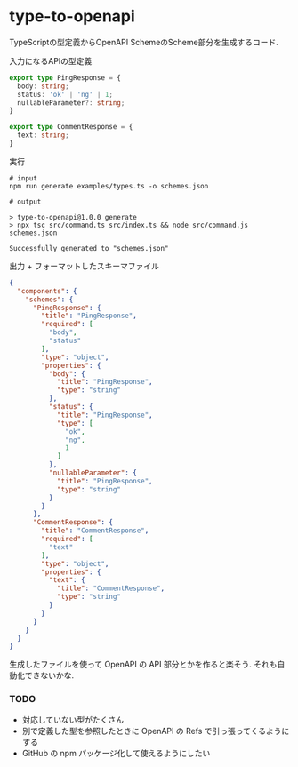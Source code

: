 # type-to-openapi

TypeScriptの型定義からOpenAPI SchemeのScheme部分を生成するコード.

入力になるAPIの型定義

```typescript:types.ts
export type PingResponse = {
  body: string;
  status: 'ok' | 'ng' | 1;
  nullableParameter?: string;
}

export type CommentResponse = {
  text: string;
}
```

実行

```shell
# input
npm run generate examples/types.ts -o schemes.json

# output

> type-to-openapi@1.0.0 generate
> npx tsc src/command.ts src/index.ts && node src/command.js schemes.json

Successfully generated to "schemes.json"
```

出力 + フォーマットしたスキーマファイル

```json:schemes.json
{
  "components": {
    "schemes": {
      "PingResponse": {
        "title": "PingResponse",
        "required": [
          "body",
          "status"
        ],
        "type": "object",
        "properties": {
          "body": {
            "title": "PingResponse",
            "type": "string"
          },
          "status": {
            "title": "PingResponse",
            "type": [
              "ok",
              "ng",
              1
            ]
          },
          "nullableParameter": {
            "title": "PingResponse",
            "type": "string"
          }
        }
      },
      "CommentResponse": {
        "title": "CommentResponse",
        "required": [
          "text"
        ],
        "type": "object",
        "properties": {
          "text": {
            "title": "CommentResponse",
            "type": "string"
          }
        }
      }
    }
  }
}
```

生成したファイルを使って OpenAPI の API 部分とかを作ると楽そう. それも自動化できないかな.

### TODO

- 対応していない型がたくさん
- 別で定義した型を参照したときに OpenAPI の Refs で引っ張ってくるようにする
- GitHub の npm パッケージ化して使えるようにしたい
